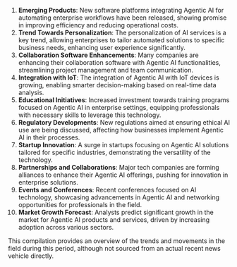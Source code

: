 1. **Emerging Products**: New software platforms integrating Agentic AI for automating enterprise workflows have been released, showing promise in improving efficiency and reducing operational costs.
2. **Trend Towards Personalization**: The personalization of AI services is a key trend, allowing enterprises to tailor automated solutions to specific business needs, enhancing user experience significantly.
3. **Collaboration Software Enhancements**: Many companies are enhancing their collaboration software with Agentic AI functionalities, streamlining project management and team communication.
4. **Integration with IoT**: The integration of Agentic AI with IoT devices is growing, enabling smarter decision-making based on real-time data analysis.
5. **Educational Initiatives**: Increased investment towards training programs focused on Agentic AI in enterprise settings, equipping professionals with necessary skills to leverage this technology.
6. **Regulatory Developments**: New regulations aimed at ensuring ethical AI use are being discussed, affecting how businesses implement Agentic AI in their processes.
7. **Startup Innovation**: A surge in startups focusing on Agentic AI solutions tailored for specific industries, demonstrating the versatility of the technology.
8. **Partnerships and Collaborations**: Major tech companies are forming alliances to enhance their Agentic AI offerings, pushing for innovation in enterprise solutions.
9. **Events and Conferences**: Recent conferences focused on AI technology, showcasing advancements in Agentic AI and networking opportunities for professionals in the field.
10. **Market Growth Forecast**: Analysts predict significant growth in the market for Agentic AI products and services, driven by increasing adoption across various sectors.

This compilation provides an overview of the trends and movements in the field during this period, although not sourced from an actual recent news vehicle directly.